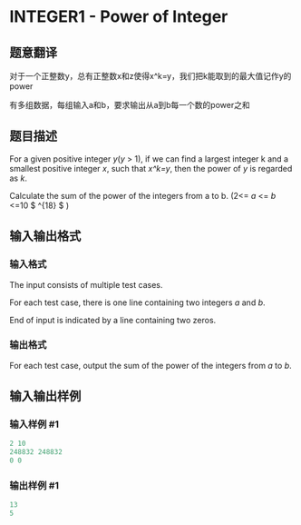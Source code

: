 # INTEGER1 - Power of Integer

## 题意翻译

对于一个正整数y，总有正整数x和z使得x^k=y，我们把k能取到的最大值记作y的power

有多组数据，每组输入a和b，要求输出从a到b每一个数的power之和

## 题目描述

For a given positive integer _y_(_y_ > 1), if we can find a largest integer k and a smallest positive integer _x_, such that _x^k=y_, then the power of _y_ is regarded as _k_.

Calculate the sum of the power of the integers from a to b. (2<= _a_ <= _b_ <=10 $ ^{18} $ )

## 输入输出格式

### 输入格式

The input consists of multiple test cases.

For each test case, there is one line containing two integers _a_ and _b_.

End of input is indicated by a line containing two zeros.

### 输出格式

For each test case, output the sum of the power of the integers from _a_ to _b_.

## 输入输出样例

### 输入样例 #1

```cpp
2 10
248832 248832
0 0
```


### 输出样例 #1

```cpp
13
5
```


